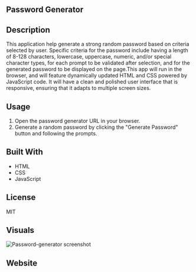 ## Password Generator

## Description
This application help generate a strong random password based on criteria selected by user. Specific criteria for the password include having a length of 8-128 characters, lowercase, uppercase, numeric, and/or special character types, for each prompt to be validated after selection, and for the generated password to be displayed on the page.This app will run in the browser, and will feature dynamically updated HTML and CSS powered by JavaScript code. It will have a clean and polished user interface that is responsive, ensuring that it adapts to multiple screen sizes.

## Usage
1. Open the password generator URL in your browser.
2. Generate a random password by clicking the "Generate Password" button and following the prompts.

## Built With
* HTML
* CSS
* JavaScript

## License
MIT

## Visuals
![Password-generator screenshot](https://user-images.githubusercontent.com/119805763/212741821-0445ca39-7d87-49e6-ae21-2bba05df215b.png)

## Website



